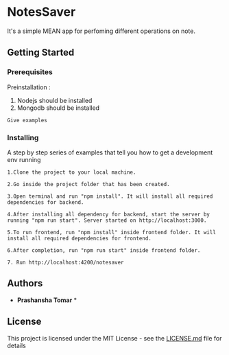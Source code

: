 # NotesSaver

It's a simple MEAN app for perfoming different operations on note.

## Getting Started


### Prerequisites

Preinstallation :
1. Nodejs should be installed
2. Mongodb should be installed


```
Give examples
```

### Installing

A step by step series of examples that tell you how to get a development env running
```
1.Clone the project to your local machine.
``````

``````
2.Go inside the project folder that has been created.
``````
``````
3.Open terminal and run "npm install". It will install all required dependencies for backend.
``````
``````
4.After installing all dependency for backend, start the server by running "npm run start". Server started on http://localhost:3000.
``````
``````
5.To run frontend, run "npm install" inside frontend folder. It will install all required dependencies for frontend.
``````
``````
6.After completion, run "npm run start" inside frontend folder.
``````
``````
7. Run http://localhost:4200/notesaver
``````



## Authors

* **Prashansha Tomar** *

## License

This project is licensed under the MIT License - see the [LICENSE.md](LICENSE.md) file for details


